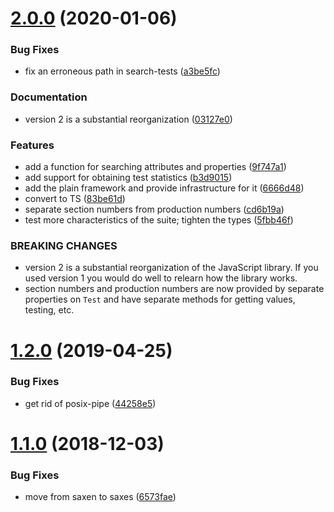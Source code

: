 <a name="2.0.0"></a>
# [2.0.0](https://github.com/lddubeau/xml-conformance-suite/compare/v1.2.0...v2.0.0) (2020-01-06)


### Bug Fixes

* fix an erroneous path in search-tests ([a3be5fc](https://github.com/lddubeau/xml-conformance-suite/commit/a3be5fc))


### Documentation

* version 2 is a substantial reorganization ([03127e0](https://github.com/lddubeau/xml-conformance-suite/commit/03127e0))


### Features

* add a function for searching attributes and properties ([9f747a1](https://github.com/lddubeau/xml-conformance-suite/commit/9f747a1))
* add support for obtaining test statistics ([b3d9015](https://github.com/lddubeau/xml-conformance-suite/commit/b3d9015))
* add the plain framework and provide infrastructure for it ([6666d48](https://github.com/lddubeau/xml-conformance-suite/commit/6666d48))
* convert to TS ([83be61d](https://github.com/lddubeau/xml-conformance-suite/commit/83be61d))
* separate section numbers from production numbers ([cd6b19a](https://github.com/lddubeau/xml-conformance-suite/commit/cd6b19a))
* test more characteristics of the suite; tighten the types ([5fbb46f](https://github.com/lddubeau/xml-conformance-suite/commit/5fbb46f))


### BREAKING CHANGES

* version 2 is a substantial reorganization of the JavaScript
library. If you used version 1 you would do well to relearn how the library
works.
* section numbers and production numbers are now provided by
separate properties on ``Test`` and have separate methods for getting values,
testing, etc.



<a name="1.2.0"></a>
# [1.2.0](https://github.com/lddubeau/xml-conformance-suite/compare/v1.1.0...v1.2.0) (2019-04-25)


### Bug Fixes

* get rid of posix-pipe ([44258e5](https://github.com/lddubeau/xml-conformance-suite/commit/44258e5))



<a name="1.1.0"></a>
# [1.1.0](https://github.com/lddubeau/xml-conformance-suite/compare/v1.0.0...v1.1.0) (2018-12-03)


### Bug Fixes

* move from saxen to saxes ([6573fae](https://github.com/lddubeau/xml-conformance-suite/commit/6573fae))



